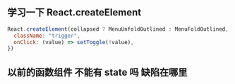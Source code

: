 ## 学习一下 React.createElement

```js
React.createElement(collapsed ? MenuUnfoldOutlined : MenuFoldOutlined, {
  className: "trigger",
  onClick: (value) => setToggle(!value),
})
```

## 以前的函数组件 不能有 state 吗 缺陷在哪里
